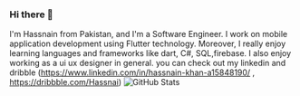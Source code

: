 ### Hi there 👋

I'm Hassnain from Pakistan, and I'm a Software Engineer. I work on mobile application development using Flutter technology. Moreover, I really enjoy learning languages and frameworks like dart, C#, SQL,firebase. I also enjoy working as a ui ux designer in general. you can check out my linkedin and dribble (https://www.linkedin.com/in/hassnain-khan-a15848190/ , https://dribbble.com/Hassnai)
![GitHub Stats](https://github-readme-stats.vercel.app/api?username=HassnainKhan11&theme=radical)
